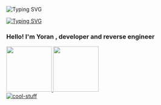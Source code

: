 ![Typing SVG](https://readme-typing-svg.herokuapp.com/?lines=Hey+im+Yoran) <br/>

[![Typing SVG](https://readme-typing-svg.herokuapp.com?font=Fira+Code&pause=1000&color=4211FF&background=24831200&width=435&lines=Research+%26%26+Development)](https://git.io/typing-svg)


### Hello! I'm Yoran , developer and reverse engineer

 <div>
  <a href="https://github.com/YoranDaOne">
  <img height="120em" src="https://github-readme-stats.vercel.app/api?username=YoranDaOne&show_icons=true&theme=gruvbox&include_all_commits=true&count_private=true"/>
  <img height="120em" src="https://github-readme-stats.vercel.app/api/top-langs/?username=YoranDaOne&layout=compact&langs_count=7&theme=gruvbox"/>
</div>
  
</div>
   <img align="center" alt="cool-stuff" src="https://www.pixel-muc.de/wp-content/uploads/2022/09/ezgif.com-gif-maker-49.gif">
</div>


